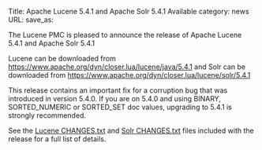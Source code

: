 Title: Apache Lucene 5.4.1 and Apache Solr 5.4.1 Available
category: news
URL: 
save_as: 

The Lucene PMC is pleased to announce the release of Apache Lucene 5.4.1 and Apache Solr 5.4.1

Lucene can be downloaded from <https://www.apache.org/dyn/closer.lua/lucene/java/5.4.1>
and Solr can be downloaded from <https://www.apache.org/dyn/closer.lua/lucene/solr/5.4.1>

This release contains an important fix for a corruption bug that was
introduced in version 5.4.0. If you are on 5.4.0 and using BINARY,
SORTED_NUMERIC or SORTED_SET doc values, upgrading to 5.4.1 is strongly
recommended.

See the [Lucene CHANGES.txt](/core/5_4_1/changes/Changes.html) and
[Solr CHANGES.txt](/solr/5_4_1/changes/Changes.html) files included
with the release for a full list of details.

